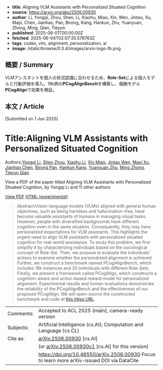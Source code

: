 <!-- metadata -->
- **title**: Aligning VLM Assistants with Personalized Situated Cognition
- **source**: https://arxiv.org/abs/2506.00930
- **author**: Li, Yongqi, Zhou, Shen, Li, Xiaohu, Miao, Xin, Wen, Jintao, Xu, Mayi, Chen, Jianhao, Pan, Birong, Kang, Hankun, Zhu, Yuanyuan, Zhong, Ming, Qian, Tieyun
- **published**: 2025-06-01T00:00:00Z
- **fetched**: 2025-06-04T02:07:35.576763Z
- **tags**: codex, vlm, alignment, personalization, ai
- **image**: /static/browse/0.3.4/images/arxiv-logo-fb.png

## 概要 / Summary
VLMアシスタントを個人の状況認識に合わせるため、**Role-Set**による個人モデルと行動評価を導入。18k例の**PCogAlignBench**を構築し、報酬モデル**PCogAlign**で効果を検証。

## 本文 / Article

[Submitted on 1 Jun 2025]

Title:Aligning VLM Assistants with Personalized Situated Cognition
==================================================================

Authors:[Yongqi Li](https://arxiv.org/search/cs?searchtype=author&query=Li,+Y), [Shen Zhou](https://arxiv.org/search/cs?searchtype=author&query=Zhou,+S), [Xiaohu Li](https://arxiv.org/search/cs?searchtype=author&query=Li,+X), [Xin Miao](https://arxiv.org/search/cs?searchtype=author&query=Miao,+X), [Jintao Wen](https://arxiv.org/search/cs?searchtype=author&query=Wen,+J), [Mayi Xu](https://arxiv.org/search/cs?searchtype=author&query=Xu,+M), [Jianhao Chen](https://arxiv.org/search/cs?searchtype=author&query=Chen,+J), [Birong Pan](https://arxiv.org/search/cs?searchtype=author&query=Pan,+B), [Hankun Kang](https://arxiv.org/search/cs?searchtype=author&query=Kang,+H), [Yuanyuan Zhu](https://arxiv.org/search/cs?searchtype=author&query=Zhu,+Y), [Ming Zhong](https://arxiv.org/search/cs?searchtype=author&query=Zhong,+M), [Tieyun Qian](https://arxiv.org/search/cs?searchtype=author&query=Qian,+T)

View a PDF of the paper titled Aligning VLM Assistants with Personalized Situated Cognition, by Yongqi Li and 11 other authors

[View PDF](/pdf/2506.00930)
[HTML (experimental)](https://arxiv.org/html/2506.00930v1)
> Abstract:Vision-language models (VLMs) aligned with general human objectives, such as being harmless and hallucination-free, have become valuable assistants of humans in managing visual tasks. However, people with diversified backgrounds have different cognition even in the same situation. Consequently, they may have personalized expectations for VLM assistants. This highlights the urgent need to align VLM assistants with personalized situated cognition for real-world assistance. To study this problem, we first simplify it by characterizing individuals based on the sociological concept of Role-Set. Then, we propose to evaluate the individuals' actions to examine whether the personalized alignment is achieved. Further, we construct a benchmark named PCogAlignBench, which includes 18k instances and 20 individuals with different Role-Sets. Finally, we present a framework called PCogAlign, which constructs a cognition-aware and action-based reward model for personalized alignment. Experimental results and human evaluations demonstrate the reliability of the PCogAlignBench and the effectiveness of our proposed PCogAlign. We will open-source the constructed benchmark and code at [this https URL](https://github.com/NLPGM/PCogAlign).

|  |  |
| --- | --- |
| Comments: | Accepted to ACL 2025 (main), camera-ready version |
| Subjects: | Artificial Intelligence (cs.AI); Computation and Language (cs.CL) |
| Cite as: | [arXiv:2506.00930](https://arxiv.org/abs/2506.00930) [cs.AI] |
|  | (or  [arXiv:2506.00930v1](https://arxiv.org/abs/2506.00930v1) [cs.AI] for this version) |
|  | <https://doi.org/10.48550/arXiv.2506.00930> Focus to learn more  arXiv-issued DOI via DataCite |
